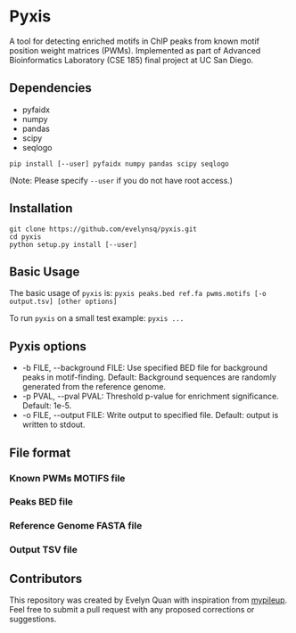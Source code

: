 # Pyxis
A tool for detecting enriched motifs in ChIP peaks from known motif position weight matrices (PWMs). Implemented as part of Advanced Bioinformatics Laboratory (CSE 185) final project at UC San Diego.

## Dependencies
- pyfaidx
- numpy
- pandas
- scipy
- seqlogo

`pip install [--user] pyfaidx numpy pandas scipy seqlogo`

(Note: Please specify `--user` if you do not have root access.)

## Installation

```
git clone https://github.com/evelynsq/pyxis.git
cd pyxis
python setup.py install [--user]
```

## Basic Usage

The basic usage of `pyxis` is:
`pyxis peaks.bed ref.fa pwms.motifs [-o output.tsv] [other options]`

To run `pyxis` on a small test example:
`pyxis ...`

## Pyxis options
- -b FILE, --background FILE: Use specified BED file for background peaks in motif-finding. Default: Background sequences are randomly generated from the reference genome.
- -p PVAL, --pval PVAL: Threshold p-value for enrichment significance. Default: 1e-5.
- -o FILE, --output FILE: Write output to specified file. Default: output is written to stdout.

## File format

### Known PWMs MOTIFS file

### Peaks BED file

### Reference Genome FASTA file

### Output TSV file


## Contributors
This repository was created by Evelyn Quan with inspiration from [mypileup](https://github.com/gymreklab/cse185-demo-project).
Feel free to submit a pull request with any proposed corrections or suggestions.
